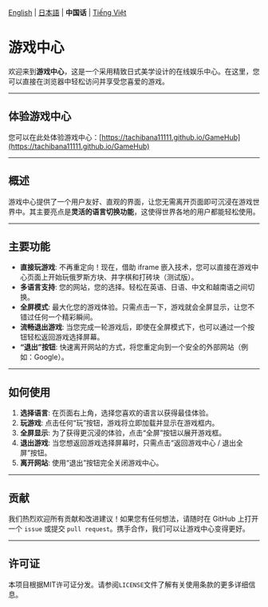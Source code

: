 [English](README.en.md) | [日本語](README.ja.md) | **中国话** | [Tiếng Việt](README.md)

# 游戏中心

欢迎来到**游戏中心**，这是一个采用精致日式美学设计的在线娱乐中心。在这里，您可以直接在浏览器中轻松访问并享受您喜爱的游戏。

---

## 体验游戏中心

您可以在此处体验游戏中心：[https://tachibana11111.github.io/GameHub](https://tachibana11111.github.io/GameHub)

---

## 概述

游戏中心提供了一个用户友好、直观的界面，让您无需离开页面即可沉浸在游戏世界中。其主要亮点是**灵活的语言切换功能**，这使得世界各地的用户都能轻松使用。

---

## 主要功能

* **直接玩游戏**: 不再重定向！现在，借助 iframe 嵌入技术，您可以直接在游戏中心页面上开始玩俄罗斯方块、井字棋和打砖块（测试版）。
* **多语言支持**: 您的网站，您的选择。轻松在英语、日语、中文和越南语之间切换。
* **全屏模式**: 最大化您的游戏体验。只需点击一下，游戏就会全屏显示，让您不错过任何一个精彩瞬间。
* **流畅退出游戏**: 当您完成一轮游戏后，即使在全屏模式下，也可以通过一个按钮轻松返回游戏选择屏幕。
* **“退出”按钮**: 快速离开网站的方式，将您重定向到一个安全的外部网站（例如：Google）。

---

## 如何使用

1.  **选择语言**: 在页面右上角，选择您喜欢的语言以获得最佳体验。
2.  **玩游戏**: 点击任何“玩”按钮，游戏将立即加载并显示在游戏框内。
3.  **全屏显示**: 为了获得更沉浸的体验，点击“全屏”按钮以展开游戏框。
4.  **退出游戏**: 当您想返回游戏选择屏幕时，只需点击“返回游戏中心 / 退出全屏”按钮。
5.  **离开网站**: 使用“退出”按钮完全关闭游戏中心。

---

## 贡献

我们热烈欢迎所有贡献和改进建议！如果您有任何想法，请随时在 GitHub 上打开一个 `issue` 或提交 `pull request`。携手合作，我们可以让游戏中心变得更好。

---

## 许可证

本项目根据MIT许可证分发。请参阅`LICENSE`文件了解有关使用条款的更多详细信息。
